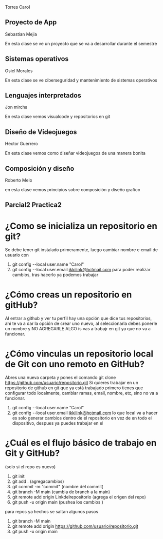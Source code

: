 Torres Carol

## Proyecto de App
Sebastian Mejia

En esta clase se ve un proyecto que se va a desarrollar durante el semestre

## Sistemas operativos

Osiel Morales

En esta clase se ve ciberseguridad y mantenimiento de sistemas operativos

## Lenguajes interpretados

Jon mircha

En esta clase vemos visualcode y repositorios en git

## Diseño de Videojuegos

Hector Guerrero

En esta clase vemos como diseñar videojuegos de una manera bonita

## Composición y diseño

Roberto Melo

en esta clase vemos principios sobre composición y diseño grafico


## Parcial2 Practica2
# ¿Como se inicializa un repositorio en git?
Se debe tener git instalado primeramente, luego cambiar nombre e email de usuario con 
1. git config --local user.name "Carol"
1. git config --local user.email ikkilink@hotmail.com
para poder realizar cambios, tras hacerlo ya podemos trabajar
# ¿Cómo creas un repositorio en gitHub?
Al entrar a github y ver tu perfil hay una opción que dice tus repositorios, ahí te va a dar la opción de crear uno nuevo, al seleccionarla debes ponerle un nombre y NO AGREGARLE ALGO is vas a trabajr en git ya que no va a funcionar.
# ¿Cómo vinculas un repositorio local de Git con uno remoto en GitHub?
Abres una nueva carpeta y pones el comando 
git clone https://github.com/usuario/repositorio.git
Si quieres trabajar en un repositorio de github en git que ya está trabajado primero tienes que configurar todo localmente, cambiar ramas, email, nombre, etc, sino no va a funcionar. 
1. git config --local user.name "Carol"
1. git config --local user.email ikkilink@hotmail.com
lo que local va a hacer es solo generar cambios dentro de el repositorio en vez de en todo el dispositivo, despues ya puedes trabajar en el

# ¿Cuál es el flujo básico de trabajo en Git y GitHub?

(solo si el repo es nuevo)
1. git init 
1. git add .  (agregacambios)
1. git commit -m "commit" (nombre del commit)
1. git branch -M main (cambia de branch a la main)
1. git remote add origin Linkdelrepositorio (agrega el origen del repo)
1. git push -u origin main (pushea los cambios )

para repos ya hechos  se saltan algunos pasos

1. git branch -M main
1. git remote add origin https://github.com/usuario/repositorio.git
1. git push -u origin main 

